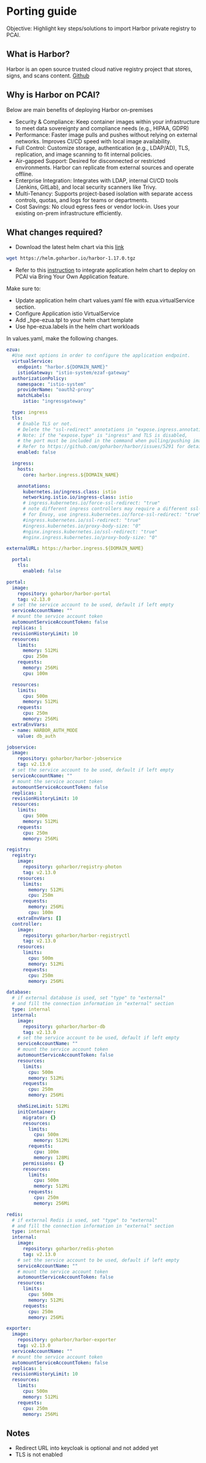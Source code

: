# Porting guide
Objective: Highlight key steps/solutions to import Harbor private registry to PCAI.

## What is Harbor?
Harbor is an open source trusted cloud native registry project that stores, signs, and scans content. 
[Github](https://github.com/goharbor/harbor)

## Why is Harbor on PCAI?
Below are main benefits of deploying Harbor on-premises

- Security & Compliance: Keep container images within your infrastructure to meet data sovereignty and compliance needs (e.g., HIPAA, GDPR)
- Performance: Faster image pulls and pushes without relying on external networks. Improves CI/CD speed with local image availability.
- Full Control: Customize storage, authentication (e.g., LDAP/AD), TLS, replication, and image scanning to fit internal policies.
- Air-gapped Support: Desired for disconnected or restricted environments. Harbor can replicate from external sources and operate offline.
- Enterprise Integration: Integrates with LDAP, internal CI/CD tools (Jenkins, GitLab), and local security scanners like Trivy.
- Multi-Tenancy: Supports project-based isolation with separate access controls, quotas, and logs for teams or departments.
- Cost Savings: No cloud egress fees or vendor lock-in. Uses your existing on-prem infrastructure efficiently.

## What changes required?
- Download the latest helm chart via this [link](https://helm.goharbor.io/harbor-1.17.0.tgz)
```sh
wget https://helm.goharbor.io/harbor-1.17.0.tgz
```

- Refer to this [instruction](https://github.com/HPEEzmeral/byoa-tutorials/tree/main/tutorial#configuring-hpe-ezua-labels) to integrate application helm chart to deploy on PCAI via Bring Your Own Application feature. 

Make sure to:
- Update application helm chart values.yaml file with ezua.virtualService section.
- Configure Application istio VirtualService
- Add _hpe-ezua.tpl to your helm chart template
- Use hpe-ezua.labels in the helm chart workloads

In values.yaml, make the following changes.

```yaml
ezua:
  #Use next options in order to configure the application endpoint.
  virtualService:
    endpoint: "harbor.${DOMAIN_NAME}"
    istioGateway: "istio-system/ezaf-gateway"
  authorizationPolicy:
    namespace: "istio-system"
    providerName: "oauth2-proxy"
    matchLabels:
      istio: "ingressgateway"
```
```yaml
  type: ingress
  tls:
    # Enable TLS or not.
    # Delete the "ssl-redirect" annotations in "expose.ingress.annotations" when TLS is disabled and "expose.type" is "ingress"
    # Note: if the "expose.type" is "ingress" and TLS is disabled,
    # the port must be included in the command when pulling/pushing images.
    # Refer to https://github.com/goharbor/harbor/issues/5291 for details.
    enabled: false
```
```yaml
  ingress:
    hosts:
      core: harbor.ingress.${DOMAIN_NAME}
```
```yaml
    annotations:
      kubernetes.io/ingress.class: istio
      networking.istio.io/ingress-class: istio
      # ingress.kubernetes.io/force-ssl-redirect: "true"
      # note different ingress controllers may require a different ssl-redirect annotation
      # for Envoy, use ingress.kubernetes.io/force-ssl-redirect: "true" and remove the nginx lines below
      #ingress.kubernetes.io/ssl-redirect: "true"
      #ingress.kubernetes.io/proxy-body-size: "0"
      #nginx.ingress.kubernetes.io/ssl-redirect: "true"
      #nginx.ingress.kubernetes.io/proxy-body-size: "0"
```
```yaml
externalURL: https://harbor.ingress.${DOMAIN_NAME}
```
```yaml
  portal:
    tls:
      enabled: false
```
```yaml
portal:
  image:
    repository: goharbor/harbor-portal
    tag: v2.13.0
  # set the service account to be used, default if left empty
  serviceAccountName: ""
  # mount the service account token
  automountServiceAccountToken: false
  replicas: 1
  revisionHistoryLimit: 10
  resources:
    limits:
      memory: 512Mi
      cpu: 250m
    requests:
      memory: 256Mi
      cpu: 100m
```
```yaml
  resources:
    limits:
      cpu: 500m
      memory: 512Mi
    requests:
      cpu: 250m
      memory: 256Mi
  extraEnvVars:
  - name: HARBOR_AUTH_MODE
    value: db_auth
```
```yaml
jobservice:
  image:
    repository: goharbor/harbor-jobservice
    tag: v2.13.0
  # set the service account to be used, default if left empty
  serviceAccountName: ""
  # mount the service account token
  automountServiceAccountToken: false
  replicas: 1
  revisionHistoryLimit: 10
  resources:
    limits:
      cpu: 500m
      memory: 512Mi
    requests:
      cpu: 250m
      memory: 256Mi
```
```yaml
registry:
  registry:
    image:
      repository: goharbor/registry-photon
      tag: v2.13.0
    resources:
      limits:
        memory: 512Mi
        cpu: 250m
      requests:
        memory: 256Mi
        cpu: 100m
    extraEnvVars: []
  controller:
    image:
      repository: goharbor/harbor-registryctl
      tag: v2.13.0
    resources:
      limits:
        cpu: 500m
        memory: 512Mi
      requests:
        cpu: 250m
        memory: 256Mi
```
```yaml
database:
  # if external database is used, set "type" to "external"
  # and fill the connection information in "external" section
  type: internal
  internal:
    image:
      repository: goharbor/harbor-db
      tag: v2.13.0
    # set the service account to be used, default if left empty
    serviceAccountName: ""
    # mount the service account token
    automountServiceAccountToken: false
    resources:
      limits:
        cpu: 500m
        memory: 512Mi
      requests:
        cpu: 250m
        memory: 256Mi
```
```yaml
    shmSizeLimit: 512Mi
    initContainer:
      migrator: {}
      resources:
        limits:
          cpu: 500m
          memory: 512Mi
        requests:
          cpu: 100m
          memory: 128Mi
      permissions: {}
      resources:
        limits:
          cpu: 500m
          memory: 512Mi
        requests:
          cpu: 250m
          memory: 256Mi
```
```yaml
redis:
  # if external Redis is used, set "type" to "external"
  # and fill the connection information in "external" section
  type: internal
  internal:
    image:
      repository: goharbor/redis-photon
      tag: v2.13.0
    # set the service account to be used, default if left empty
    serviceAccountName: ""
    # mount the service account token
    automountServiceAccountToken: false
    resources:
      limits:
        cpu: 500m
        memory: 512Mi
      requests:
        cpu: 250m
        memory: 256Mi
```
```yaml
exporter:
  image:
    repository: goharbor/harbor-exporter
    tag: v2.13.0
  serviceAccountName: ""
  # mount the service account token
  automountServiceAccountToken: false
  replicas: 1
  revisionHistoryLimit: 10
  resources:
    limits:
      cpu: 500m
      memory: 512Mi
    requests:
      cpu: 250m
      memory: 256Mi
```

## Notes
- Redirect URL into keycloak is optional and not added yet
- TLS is not enabled